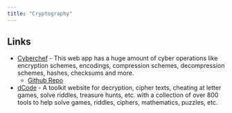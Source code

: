 ```yaml
---
title: "Cryptography"
---
```


## Links

- [Cyberchef](https://cyberchef.org/) - This web app has a huge amount of cyber operations like encryption schemes, encodings, compression schemes, decompression schemes, hashes, checksums and more.
  - [Github Repo](https://github.com/gchq/CyberChef)
- [dCode](https://www.dcode.fr/en) - A toolkit website for decryption, cipher texts, cheating at letter games, solve riddles, treasure hunts, etc. with a collection of over 800 tools to help solve games, riddles, ciphers, mathematics, puzzles, etc.
